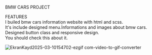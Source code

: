 BMW CARS PROJECT

FEATURES
<br>
 I builed bmw cars information website with html and scss.
<br>
It's include designed menu.İnformations and images about bmw cars.
<br>
Designed button class and responsive design.
<br>
You should check this about it.
<br>



 ![EkranKayd2025-03-10154702-ezgif com-video-to-gif-converter](https://github.com/user-attachments/assets/cd31aecb-704a-437a-906c-b6388c94d47e)

 
